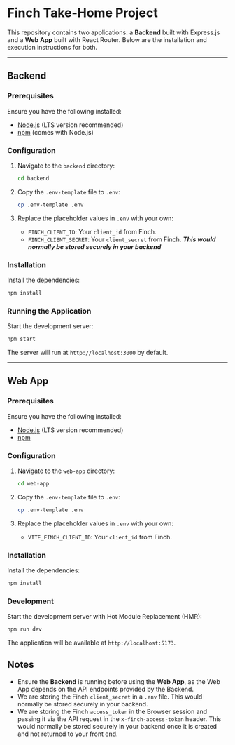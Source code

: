 # Finch Take-Home Project

This repository contains two applications: a **Backend** built with Express.js and a **Web App** built with React Router. Below are the installation and execution instructions for both.

---

## Backend

### Prerequisites

Ensure you have the following installed:
- [Node.js](https://nodejs.org/) (LTS version recommended)
- [npm](https://www.npmjs.com/) (comes with Node.js)

### Configuration

1. Navigate to the `backend` directory:
   ```bash
   cd backend
   ```

2. Copy the `.env-template` file to `.env`:
   ```bash
   cp .env-template .env
   ```

3. Replace the placeholder values in `.env` with your own:
   - `FINCH_CLIENT_ID`: Your `client_id` from Finch.
   - `FINCH_CLIENT_SECRET`: Your `client_secret` from Finch. ***This would normally be stored securely in your backend***

### Installation

Install the dependencies:
```bash
npm install
```

### Running the Application

Start the development server:
```bash
npm start
```

The server will run at `http://localhost:3000` by default.

---

## Web App

### Prerequisites

Ensure you have the following installed:
- [Node.js](https://nodejs.org/) (LTS version recommended)
- [npm](https://www.npmjs.com/)

### Configuration

1. Navigate to the `web-app` directory:
   ```bash
   cd web-app
   ```

2. Copy the `.env-template` file to `.env`:
   ```bash
   cp .env-template .env
   ```

3. Replace the placeholder values in `.env` with your own:
   - `VITE_FINCH_CLIENT_ID`: Your `client_id` from Finch.

### Installation

Install the dependencies:
```bash
npm install
```

### Development

Start the development server with Hot Module Replacement (HMR):
```bash
npm run dev
```

The application will be available at `http://localhost:5173`.

## Notes

- Ensure the **Backend** is running before using the **Web App**, as the Web App depends on the API endpoints provided by the Backend.
- We are storing the Finch `client_secret` in a `.env` file. This would normally be stored securely in your backend.
- We are storing the Finch `access_token` in the Browser session and passing it via the API request in the `x-finch-access-token` header. This would normally be stored securely in your backend once it is created and not returned to your front end.